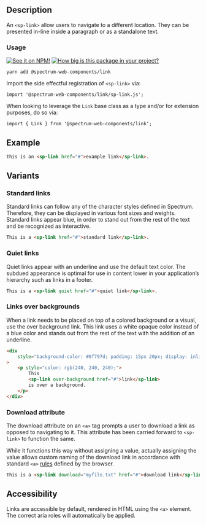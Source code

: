 ## Description

An `<sp-link>` allow users to navigate to a different location. They can be presented in-line inside a paragraph or as a standalone text.

### Usage

[![See it on NPM!](https://img.shields.io/npm/v/@spectrum-web-components/link?style=for-the-badge)](https://www.npmjs.com/package/@spectrum-web-components/link)
[![How big is this package in your project?](https://img.shields.io/bundlephobia/minzip/@spectrum-web-components/link?style=for-the-badge)](https://bundlephobia.com/result?p=@spectrum-web-components/link)

```
yarn add @spectrum-web-components/link
```

Import the side effectful registration of `<sp-link>` via:

```
import '@spectrum-web-components/link/sp-link.js';
```

When looking to leverage the `Link` base class as a type and/or for extension purposes, do so via:

```
import { Link } from '@spectrum-web-components/link';
```

## Example

<!-- prettier-ignore -->
```html
This is an <sp-link href="#">example link</sp-link>.
```

## Variants

### Standard links

Standard links can follow any of the character styles defined in Spectrum. Therefore, they can be displayed in various font sizes and weights. Standard links appear blue, in order to stand out from the rest of the text and be recognized as interactive.

<!-- prettier-ignore -->
```html
This is a <sp-link href="#">standard link</sp-link>.
```

### Quiet links

Quiet links appear with an underline and use the default text color. The subdued appearance is optimal for use in content lower in your application’s hierarchy such as links in a footer.

<!-- prettier-ignore -->
```html
This is a <sp-link quiet href="#">quiet link</sp-link>.
```

### Links over backgrounds

When a link needs to be placed on top of a colored background or a visual, use the over background link. This link uses a white opaque color instead of a blue color and stands out from the rest of the text with the addition of an underline.

```html
<div
    style="background-color: #0f797d; padding: 15px 20px; display: inline-block;"
>
    <p style="color: rgb(240, 240, 240);">
        This
        <sp-link over-background href="#">link</sp-link>
        is over a background.
    </p>
</div>
```

### Download attribute

The download attribute on an `<a>` tag prompts a user to download a link as opposed to navigating to it. This attribute has been carried forward to `<sp-link>` to function the same.

While it functions this way without assigning a value, actually assigning the value allows custom naming of the download link in accordance
with standard `<a>` [rules](https://developer.mozilla.org/en-US/docs/Web/HTML/Element/a) defined by the browser.

<!-- prettier-ignore -->
```html
This is a <sp-link download="myfile.txt" href="#">download link</sp-link>.
```

## Accessibility

Links are accessible by default, rendered in HTML using the `<a>` element. The correct aria roles will automatically be applied.
